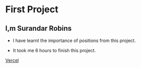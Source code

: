# First Project

## I,m Surandar Robins

- I have learnt the importance of positions from this project.

- It took me 6 hours to finish this project.

[Vercel](robin-project-1.vercel.app)
